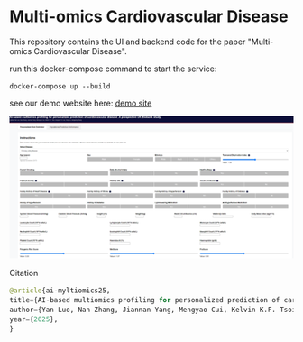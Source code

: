 # Multi-omics Cardiovascular Disease

This repository contains the UI and backend code for the paper "Multi-omics Cardiovascular Disease".

run this docker-compose command to start the service:
```
docker-compose up --build
```

see our demo website here:
[demo site](https://working-sheilah-hkuqpteam-78ebb534.koyeb.app/)

![demo](./demo.png)


Citation

```python
@article{ai-myltiomics25,
title={AI-based multiomics profiling for personalized prediction of cardiovascular disease: A prospective UK Biobank study},
author={Yan Luo, Nan Zhang, Jiannan Yang, Mengyao Cui, Kelvin K.F. Tsoi, Gregory Y.H. Lip, Tong Liu, Qingpeng Zhang},
year={2025},
}
```